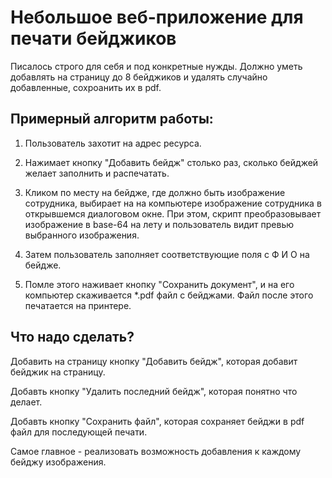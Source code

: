 # Небольшое веб-приложение для печати бейджиков

Писалось строго для себя и под конкретные нужды. Должно уметь добавлять на страницу до 8 бейджиков и удалять случайно добавленные, сохроанить их в pdf.

## Примерный алгоритм работы:

1. Пользователь захотит на адрес ресурса.

2. Нажимает кнопку "Добавить бейдж" столько раз, сколько бейджей желает заполнить и распечатать.

3. Кликом по месту на бейдже, где должно быть изображение сотрудника, выбирает на на компьютере изображение сотрудника в открывшемся диалоговом окне.
При этом, скрипт преобразовывает изображение в base-64 на лету и пользователь видит превью выбранного изображения.

4. Затем пользователь заполняет соответствующие поля с Ф И О на бейдже.

5. Помле этого наживает кнопку "Сохранить документ", и на его компьютер скаживается *.pdf файл с бейджами. Файл после этого печатается на принтере.

## Что надо сделать?

Добавить на страницу кнопку "Добавить бейдж", которая добавит бейджик на страницу.

Добавть кнопку "Удалить последний бейдж", которая понятно что делает.

Добавть кнопку "Сохранить файл", которая сохраняет бейджи в pdf файл для последующей печати.

Самое главное - реализовать возможность добавления к каждому бейджу изображения.
